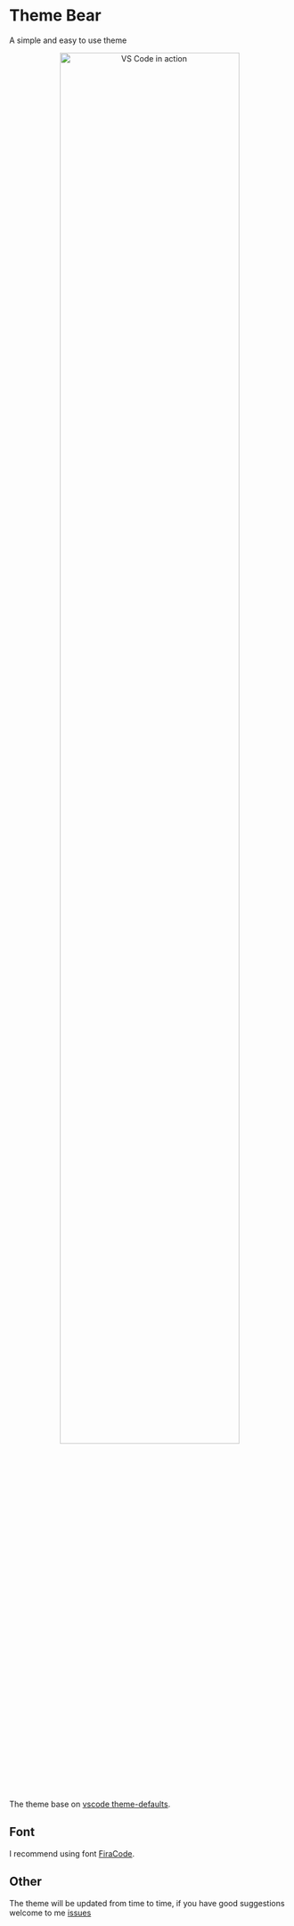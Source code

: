 # Theme Bear
A simple and easy to use theme

<p align="center">
  <img alt="VS Code in action" width="80%" src="https://raw.githubusercontent.com/shaodahong/theme-bear/master/bear.png">
</p>

The theme base on [vscode theme-defaults](https://github.com/Microsoft/vscode/tree/master/extensions/theme-defaults).

## Font
I recommend using font [FiraCode](https://github.com/tonsky/FiraCode).

## Other
The theme will be updated from time to time, if you have good suggestions welcome to me [issues](https://github.com/shaodahong/theme-bear/issues)